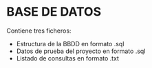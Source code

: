 # BASE DE DATOS
Contiene tres ficheros:
- Estructura de la BBDD en formato .sql
- Datos de prueba del proyecto en formato .sql
- Listado de consultas en formato .txt

